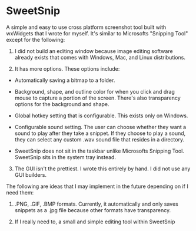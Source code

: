 # SweetSnip

A simple and easy to use cross platform screenshot tool built with wxWidgets that I wrote for myself. It's similar to Microsofts "Snipping Tool" except for the following:

1. I did not build an editing window because image editing software already exists that comes with Windows, Mac, and Linux distributions.

2. It has more options. These options include:

  - Automatically saving a bitmap to a folder.
  
  - Background, shape, and outline color for when you click and drag mouse to capture a portion of the screen. There's also transparency      options for the background and shape.
  
  - Global hotkey setting that is configurable. This exists only on Windows.
  
  - Configurable sound setting. The user can choose whether they want a sound to play after they take a snippet. If they choose to play a     sound, they can select any custom .wav sound file that resides in a directory.
  
  - SweetSnip does not sit in the taskbar unlike Microsofts Snipping Tool. SweetSnip sits in the system tray instead.
  
3. The GUI isn't the prettiest. I wrote this entirely by hand. I did not use any GUI builders.

The following are ideas that I may implement in the future depending on if I need them:

1. .PNG, .GIF, .BMP formats. Currently, it automatically and only saves snippets as a .jpg file because other formats have transparency.

2. If I really need to, a small and simple editing tool within SweetSnip
